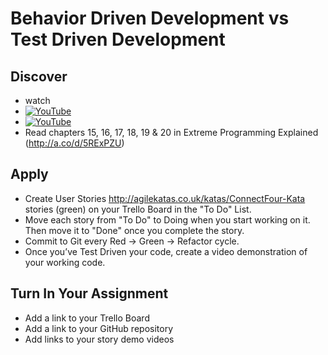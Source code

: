 # Behavior Driven Development vs Test Driven Development

## Discover
-  watch 
  - [![YouTube](https://i.ytimg.com/vi/fsSMuqIpu_c/default.jpg)](https://www.youtube.com/watch?v=fsSMuqIpu_c)
  - [![YouTube](https://i.ytimg.com/vi/wE6mEkpHcU8/default.jpg)](https://www.youtube.com/watch?v=wE6mEkpHcU8)
- Read chapters 15, 16, 17, 18, 19 & 20 in Extreme Programming Explained (http://a.co/d/5RExPZU)

## Apply
- Create User Stories http://agilekatas.co.uk/katas/ConnectFour-Kata stories (green) on your Trello Board in the "To Do" List.
- Move each story from "To Do" to Doing when you start working on it.  Then move it to "Done" once you complete the story.
- Commit to Git every Red -> Green -> Refactor cycle.
- Once you’ve Test Driven your code, create a video demonstration of your working code.


## Turn In Your Assignment
- Add a link to your Trello Board
- Add a link to your GitHub repository
- Add links to your story demo videos
